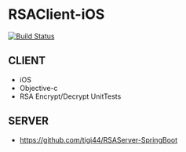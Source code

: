 # RSAClient-iOS
[![Build Status](https://travis-ci.org/tigi44/RSAClient-iOS.svg?branch=master)](https://travis-ci.org/tigi44/RSAClient-iOS)

## CLIENT
- iOS
- Objective-c
- RSA Encrypt/Decrypt UnitTests

## SERVER
- https://github.com/tigi44/RSAServer-SpringBoot
